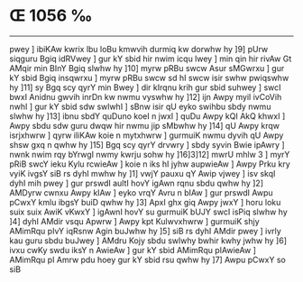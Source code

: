 # Œ 1056 ‰
---
pwey ] ibiKAw kwrix lbu loBu kmwvih durmiq kw dorwhw hy ]9] pUrw
siqguru Bgiq idRVwey ] gur kY sbid hir nwim icqu lwey ] min qin hir
rivAw Gt AMqir min BInY Bgiq slwhw hy ]10] myrw pRBu swcw Asur
sMGwrxu ] gur kY sbid Bgiq insqwrxu ] myrw pRBu swcw sd hI swcw isir
swhw pwiqswhw hy ]11] sy Bgq scy qyrY min Bwey ] dir kIrqnu krih gur
sbid suhwey ] swcI bwxI Anidnu gwvih inrDn kw nwmu vyswhw hy ]12]
ijn Awpy myil ivCoVih nwhI ] gur kY sbid sdw swlwhI ] sBnw isir qU
eyko swihbu sbdy nwmu slwhw hy ]13] ibnu sbdY quDuno koeI n jwxI ] quDu
Awpy kQI AkQ khwxI ] Awpy sbdu sdw guru dwqw hir nwmu jip sMbwhw hy
]14] qU Awpy krqw isrjxhwrw ] qyrw iliKAw koie n mytxhwrw ]
gurmuiK nwmu dyvih qU Awpy shsw gxq n qwhw hy ]15] Bgq scy qyrY
drvwry ] sbdy syvin Bwie ipAwry ] nwnk nwim rqy bYrwgI nwmy kwrju sohw
hy ]16]3]12] mwrU mhlw 3 ] myrY pRiB swcY ieku Kylu rcwieAw ] koie n
iks hI jyhw aupwieAw ] Awpy Prku kry vyiK ivgsY siB rs dyhI mwhw hy
]1] vwjY pauxu qY Awip vjwey ] isv skqI dyhI mih pwey ] gur prswdI
aultI hovY igAwn rqnu sbdu qwhw hy ]2] AMDyrw cwnxu Awpy kIAw ] eyko
vrqY Avru n bIAw ] gur prswdI Awpu pCwxY kmlu ibgsY buiD qwhw hy
]3] ApxI ghx giq Awpy jwxY ] horu loku suix suix AwiK vKwxY ]
igAwnI hovY su gurmuiK bUJY swcI isPiq slwhw hy ]4] dyhI AMdir vsqu
Apwrw ] Awpy kpt Kulwvxhwrw ] gurmuiK shjy AMimRqu pIvY iqRsnw Agin
buJwhw hy ]5] siB rs dyhI AMdir pwey ] ivrly kau guru sbdu buJwey ]
AMdru Kojy sbdu swlwhy bwhir kwhy jwhw hy ]6] ivxu cwKy swdu iksY n
AwieAw ] gur kY sbid AMimRqu pIAwieAw ] AMimRqu pI Amrw pdu hoey gur kY
sbid rsu qwhw hy ]7] Awpu pCwxY so siB
####

